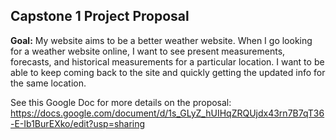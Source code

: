 ## Capstone 1 Project Proposal

**Goal:** My website aims to be a better weather website. When I go looking for a weather website online, I want to see present measurements, forecasts, and historical measurements for a particular location. I want to be able to keep coming back to the site and quickly getting the updated info for the same location.

See this Google Doc for more details on the proposal:
https://docs.google.com/document/d/1s_GLyZ_hUIHqZRQUjdx43rn7B7qT36-E-Ib1BurEXko/edit?usp=sharing